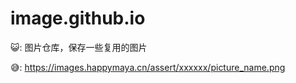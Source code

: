 # image.github.io


😺: 图片仓库，保存一些复用的图片

😅: https://images.happymaya.cn/assert/xxxxxx/picture_name.png

